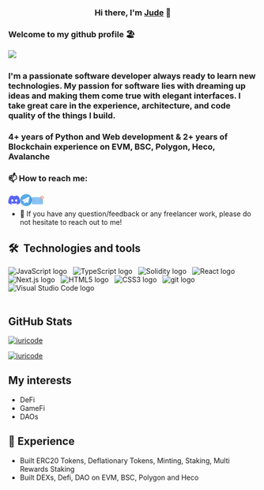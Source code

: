<!--
**iammrjude/iammrjude** is a ✨ _special_ ✨ repository because its `README.md` (this file) appears on your GitHub profile.

Here are some ideas to get you started:

- 🔭 I’m currently working on ...
- 🌱 I’m currently learning ...
- 👯 I’m looking to collaborate on ...
- 🤔 I’m looking for help with ...
- 💬 Ask me about ...
- 📫 How to reach me: ...
- 😄 Pronouns: ...
- ⚡ Fun fact: ...
-->

<h3 align="center">
Hi there, I'm <a href="https://github.com/iammrjude" target="_blank" rel="noreferrer">Jude</a> 👋
</h3>

### Welcome to my github profile :beach_umbrella:
![](https://komarev.com/ghpvc/?username=iammrjude)

### I'm a passionate software developer always ready to learn new technologies. My passion for software lies with dreaming up ideas and making them come true with elegant interfaces. I take great care in the experience, architecture, and code quality of the things I build.
### 4+ years of Python and Web development & 2+ years of Blockchain experience on EVM, BSC, Polygon, Heco, Avalanche

### 📫 How to reach me:

<a href="https://discordapp.com/users/jude#6067"><img align="left" src="https://raw.githubusercontent.com/iammrjude/iammrjude/main/images/discord.svg" alt="Jude | Discord" width="24px"/></a>
<a href="https://t.me/jude_Dev"><img align="left" src="https://raw.githubusercontent.com/iammrjude/iammrjude/main/images/telegram.svg" alt="Jude | Telegram" width="24px"/></a>
<a href="mailto:judedev406@gmail.com"><img align="left" src="https://raw.githubusercontent.com/iammrjude/iammrjude/main/images/email.svg" alt="Jude | Email" width="24px"/></a>
</br>
 - 💬 If you have any question/feedback or any freelancer work, please do not hesitate to reach out to me!

## 🛠  Technologies and tools
<span><img src="https://img.shields.io/badge/JavaScript-282C34?logo=javascript&logoColor=F7DF1E" alt="JavaScript logo" title="JavaScript" height="25" /></span>
&nbsp;
<img src="https://img.shields.io/badge/TypeScript-282C34?logo=typescript&logoColor=3178C6" alt="TypeScript logo" title="TypeScript" height="25" />
&nbsp;
<img src="https://img.shields.io/badge/Solidity-282C34?logo=Solidity&logoColor=ddd" alt="Solidity logo" title="Solidity" height="25" />
&nbsp;
<img src="https://img.shields.io/badge/React-282C34?logo=React&logoColor=61DBFB" alt="React logo" title="React" height="25" />
&nbsp;
<img src="https://img.shields.io/badge/Next.js-282C34?logo=Next.js&logoColor=111111" alt="Next.js logo" title="Next.js" height="25" />
&nbsp;
<img src="https://img.shields.io/badge/HTML5-282C34?logo=html5&logoColor=E34F26" alt="HTML5 logo" title="HTML5" height="25" />
&nbsp;
<img src="https://img.shields.io/badge/CSS3-282C34?logo=css3&logoColor=1572B6" alt="CSS3 logo" title="CSS3" height="25" />
&nbsp;
<img src="https://img.shields.io/badge/git-282C34?logo=git&logoColor=F05032" alt="git logo" title="git" height="25" />
&nbsp;
<img src="https://img.shields.io/badge/VS%20Code-282C34?logo=visual-studio-code&logoColor=007ACC" alt="Visual Studio Code logo" title="Visual Studio Code" height="25" />
&nbsp;
<br /><br />

## **GitHub Stats**

[![iuricode](https://github-readme-stats.vercel.app/api?username=iammrjude&count_private=true&theme=merko&show_icons=true)](https://github.com/anuraghazra/github-readme-stats)

[![iuricode](https://github-readme-stats.vercel.app/api/top-langs/?username=iammrjude&hide=html&layout=compact&theme=tokyonight&count_private=false)](https://github.com/anuraghazra/github-readme-stats)

## My interests
* DeFi
* GameFi
* DAOs
 
## 🌱 Experience
 - Built ERC20 Tokens, Deflationary Tokens, Minting, Staking, Multi Rewards Staking
 - Built DEXs, Defi, DAO on EVM, BSC, Polygon and Heco
<p>

